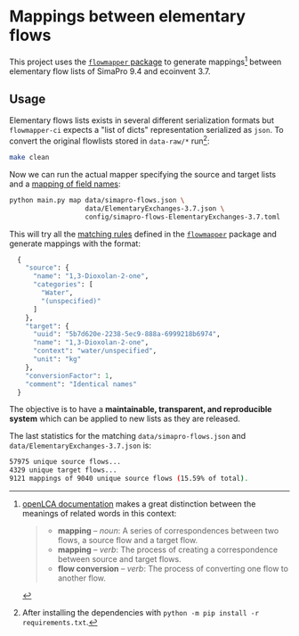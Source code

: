 # Mappings between elementary flows

This project uses the [`flowmapper` package](https://github.com/fjuniorr/flowmapper) to generate mappings[^20231119T153832] between elementary flow lists of SimaPro 9.4 and ecoinvent 3.7. 

[^20231119T153832]: [openLCA documentation](https://www.openlca.org/wp-content/uploads/2020/06/General-openLCA-Mapping-Instructions_05182020.pdf) makes a great distinction between the meanings of related words in this context:

    > - __mapping__ – _noun_: A series of correspondences between two flows, a source flow and a target flow.
    > - __mapping__ – _verb_: The process of creating a correspondence between source and target flows.
    > - __flow conversion__ – _verb_: The process of converting one flow to another flow.

## Usage

Elementary flows lists exists in several different serialization formats but `flowmapper-ci` expects a "list of dicts" representation serialized as `json`. To convert the original flowlists stored in `data-raw/*` run[^20231119T160504]:

[^20231119T160504]: After installing the dependencies with `python -m pip install -r requirements.txt`.

```bash
make clean
```

Now we can run the actual mapper specifying the source and target lists and a [mapping of field names](config/SimaProv9.4-ecoinventEFv3.7.toml):

```bash
python main.py map data/simapro-flows.json \
                   data/ElementaryExchanges-3.7.json \
                   config/simapro-flows-ElementaryExchanges-3.7.toml
```

This will try all the [matching rules](https://github.com/fjuniorr/flowmapper/blob/notebooks-logic/flowmapper/match.py#L105) defined in the [`flowmapper`](https://github.com/fjuniorr/flowmapper) package and generate mappings with the format:

```python
  {
    "source": {
      "name": "1,3-Dioxolan-2-one",
      "categories": [
        "Water",
        "(unspecified)"
      ]
    },
    "target": {
      "uuid": "5b7d620e-2238-5ec9-888a-6999218b6974",
      "name": "1,3-Dioxolan-2-one",
      "context": "water/unspecified",
      "unit": "kg"
    },
    "conversionFactor": 1,
    "comment": "Identical names"
  }
```

The objective is to have a **maintainable, transparent, and reproducible system** which can be applied to new lists as they are released.

The last statistics for the matching `data/simapro-flows.json` and `data/ElementaryExchanges-3.7.json` is:

```bash
57975 unique source flows...
4329 unique target flows...
9121 mappings of 9040 unique source flows (15.59% of total).
```
